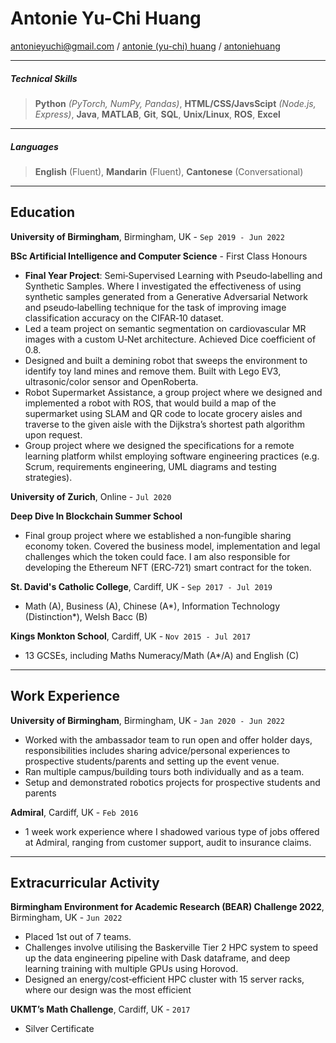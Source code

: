 
# Antonie Yu-Chi Huang

<link rel="stylesheet" href="https://use.fontawesome.com/releases/v5.15.4/css/all.css" integrity="sha384-DyZ88mC6Up2uqS4h/KRgHuoeGwBcD4Ng9SiP4dIRy0EXTlnuz47vAwmeGwVChigm" crossorigin="anonymous"/>

<div>
<i class="fa fa-at" aria-hidden="true"></i><span> </span><a href="mailto:antonieyuchi@gmail.com">antonieyuchi@gmail.com</a> /
<i class="fab fa-linkedin-in" aria-hidden="true"></i><span> </span><a href="https://www.linkedin.com/in/antonie-yu-chi-huang" target="_blank">antonie (yu-chi) huang</a> /
<i class="fab fa-github" aria-hidden="true"></i><span> </span><a href="https://github.com/antoniehuang" target="_blank">antoniehuang</a>
</div> 


---

##### Technical Skills
> **Python** *(PyTorch, NumPy, Pandas)*, **HTML/CSS/JavsScipt** *(Node.js, Express)*, **Java**, **MATLAB**, **Git**, **SQL**, **Unix/Linux**, **ROS**, **Excel**
---

##### Languages
> **English** (Fluent), **Mandarin** (Fluent), **Cantonese** (Conversational)
---

## Education

**University of Birmingham**, Birmingham, UK - `Sep 2019 - Jun 2022`

**BSc Artificial Intelligence and Computer Science** - First Class Honours
- **Final Year Project**: Semi‑Supervised Learning with Pseudo‑labelling and Synthetic Samples. Where I investigated the effectiveness of using synthetic samples generated from a Generative Adversarial Network and pseudo‑labelling technique for the task of improving image classification accuracy on the CIFAR‑10 dataset.
- Led a team project on semantic segmentation on cardiovascular MR images with a custom U‑Net architecture. Achieved Dice coefficient of 0.8.
- Designed and built a demining robot that sweeps the environment to identify toy land mines and remove them. Built with Lego EV3, ultrasonic/color sensor and OpenRoberta.
- Robot Supermarket Assistance, a group project where we designed and implemented a robot with ROS, that would build a map of the supermarket using SLAM and QR code to locate grocery aisles and traverse to the given aisle with the Dijkstra’s shortest path algorithm upon request.
- Group project where we designed the specifications for a remote learning platform whilst employing software engineering practices (e.g. Scrum,
requirements engineering, UML diagrams and testing strategies).

**University of Zurich**, Online - `Jul 2020`

**Deep Dive In Blockchain Summer School**
-  Final group project where we established a non‑fungible sharing economy token. Covered the business model, implementation and legal
challenges which the token could face. I am also responsible for developing the Ethereum NFT (ERC‑721) smart contract for the token.

**St. David's Catholic College**, Cardiff, UK - `Sep 2017 - Jul 2019`
- Math (A), Business (A), Chinese (A*), Information Technology (Distinction*), Welsh Bacc (B)

**Kings Monkton School**, Cardiff, UK - `Nov 2015 - Jul 2017`
- 13 GCSEs, including Maths Numeracy/Math (A*/A) and English (C)

---

## Work Experience

**University of Birmingham**, Birmingham, UK - `Jan 2020 - Jun 2022`
- Worked with the ambassador team to run open and offer holder days, responsibilities includes sharing advice/personal experiences to prospective students/parents and setting up the event venue.
- Ran multiple campus/building tours both individually and as a team.
- Setup and demonstrated robotics projects for prospective students and parents

**Admiral**, Cardiff, UK - `Feb 2016`
- 1 week work experience where I shadowed various type of jobs offered at Admiral, ranging from customer support, audit to insurance claims.

---

## Extracurricular Activity

**Birmingham Environment for Academic Research (BEAR) Challenge 2022**, Birmingham, UK - `Jun 2022`
- Placed 1st out of 7 teams.
- Challenges involve utilising the Baskerville Tier 2 HPC system to speed up the data engineering pipeline with Dask dataframe, and deep learning
training with multiple GPUs using Horovod.
- Designed an energy/cost‑efficient HPC cluster with 15 server racks, where our design was the most efficient

**UKMT’s Math Challenge**, Cardiff, UK - `2017`
- Silver Certificate